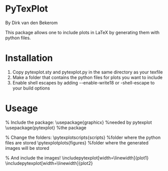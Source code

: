 PyTexPlot
=========
By Dirk van den Bekerom

This package allows one to include plots in LaTeX by generating them with python files.

Installation
============

1. Copy pytexplot.sty and pytexplot.py in the same directory as your texfile
2. Make a folder that contains the python files for plots you want to include
3. Enable shell escapes by adding --enable-write18 or -shell-escape to your build options

Useage
======

% Include the package:
\usepackage{graphicx}  %needed by pytexplot
\usepackage{pytexplot} %the package

% Change the folders:
\pytexplotscripts{scripts} %folder where the python files are stored
\pytexplotplots{figures}   %folder where the generated images will be stored

% And include the images!
\includepytexplot[width=\linewidth]{plot1}
\includepytexplot[width=\linewidth]{plot2}


